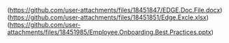 (https://github.com/user-attachments/files/18451847/EDGE.Doc.File.docx)
(https://github.com/user-attachments/files/18451851/Edge.Excle.xlsx)
(https://github.com/user-attachments/files/18451985/Employee.Onboarding.Best.Practices.pptx)

